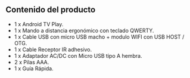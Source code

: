 ## Contenido del producto

- 1 x Android TV Play.
- 1 x Mando a distancia ergonómico con teclado QWERTY.
- 1 x Cable USB con micro USB macho + modulo WIFI con USB HOST / OTG. 
- 1 x Cable Receptor IR adhesivo.
- 1 x Adaptador AC/DC con Micro USB tipo A hembra.
- 2 x Pilas AAA.
- 1 x Guía Rápida.
